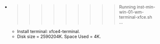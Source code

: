 * >>>>>>>>> Running inst-min-win-01-wm-terminal-xfce.sh ...
  * Install terminal: xfce4-terminal.
  * Disk size = 2590204K. Space Used = 4K.
